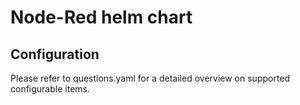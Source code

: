 # Node-Red helm chart

## Configuration

Please refer to questions.yaml for a detailed overview on supported configurable items.
